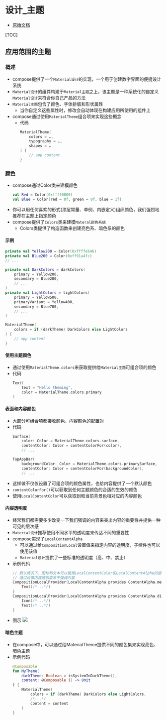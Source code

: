 

# 设计_主题

* [原始文档](https://developer.android.com/jetpack/compose/themes)

[TOC]


## 应用范围的主题

### 概述
* compose提供了一个`Material设计`的实现，一个用于创建数字界面的便捷设计系统
* `Material设计`的组件构建于`Material主题`之上，该主题是一种系统化的自定义`Material设计`来符合你自己产品的方法
* `Material主题`包含了颜色、字体排版和形状属性
	* 当你自定义这些属性时，修改会自动体现在构建应用所使用的组件上
* compose通过使用`MaterialTheme`组合项来实现这些概念
	* 代码
		```kotlin
		MaterialTheme(
			colors = …,
			typography = …,
			shapes = …
		) {
			// app content
		}
		```

### 颜色
* compose通过Color类来建模颜色
	```kotlin
	val Red = Color(0xffff0000)
	val Blue = Color(red = 0f, green = 0f, blue = 1f)
	```
* 你可以用任何喜欢的形式(顶层常量、单例、内嵌定义)组织颜色，我们强烈地推荐在主题上指定颜色
* compose提供了`Colors`类来建模`Materal颜色系统`
	* Colors类提供了构造函数来创建亮色系、暗色系的颜色

#### 示例
```kotlin
private val Yellow200 = Color(0xffffeb46)
private val Blue200 = Color(0xff91a4fc)
// ...

private val DarkColors = darkColors(
    primary = Yellow200,
    secondary = Blue200,
    // ...
)
private val LightColors = lightColors(
    primary = Yellow500,
    primaryVariant = Yellow400,
    secondary = Blue700,
    // ...
)

MaterialTheme(
    colors = if (darkTheme) DarkColors else LightColors
) {
    // app content
}
```


#### 使用主题颜色
* 通过使用`MaterialTheme.colors`来获取提供给`Material主题`可组合项的颜色
* 代码
	```kotlin
	Text(
		text = "Hello theming",
		color = MaterialTheme.colors.primary
	)
	```

#### 表面和内容颜色
* 大部分可组合项都接收颜色、内容颜色的配置对
* 代码
	```kotlin
	Surface(
		color: Color = MaterialTheme.colors.surface,
		contentColor: Color = contentColorFor(color),
		// ...

	TopAppBar(
		backgroundColor: Color = MaterialTheme.colors.primarySurface,
		contentColor: Color = contentColorFor(backgroundColor),
		// ...
	```
* 这样做不仅仅设置了可组合项的颜色属性，也给内容提供了一个默认颜色
* `contentColorFor()`可以获取到任何主题颜色的合适的生效的颜色
* 使用`LocalContentColor`可以获取到和当前背景色相对应的内容颜色


#### 内容透明度
* 经常我们都需要多少改变一下我们强调的内容来突出内容的重要性并提供一种可见的层次感
* `Material设计`推荐使用不同水平的透明度来传达不同的重要性
* compose实现了`LocalContentAlpha`
	* 可以通过给`CompositionLocal`设置值来指定内容的透明度，子控件也可以使用该值
	* `Material设计`提供了一些标准的透明度（高、中、禁止）
* 示例代码
	```kotlin
	// 默认情况下，图标和文本可以使用LocalContentColor和LocalContentAlpha的组合
	// 通过设置内容透明度来不强调内容
	CompositionLocalProvider(LocalContentAlpha provides ContentAlpha.medium) {
		Text(/*...*/)
	}
	CompositionLocalProvider(LocalContentAlpha provides ContentAlpha.disabled) {
		Icon(/*...*/)
		Text(/*...*/)
	}
	```
* 图示
	![](https://gitee.com/cc12703/figurebed/raw/master/img/20210809162503.png)



#### 暗色主题
* 在compose中，可以通过给MaterialTheme提供不同的颜色集来实现亮色、暗色主题
* 示例代码
	```kotlin
	@Composable
	fun MyTheme(
		darkTheme: Boolean = isSystemInDarkTheme(),
		content: @Composable () -> Unit
	) {
		MaterialTheme(
			colors = if (darkTheme) DarkColors else LightColors,
			/*...*/
			content = content
		)
	}
	```